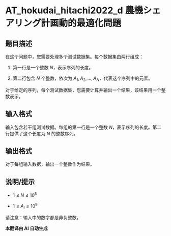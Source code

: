 # AT_hokudai_hitachi2022_d 農機シェアリング計画動的最適化問題

## 题目描述

在这个问题中，您需要处理多个测试数据集。每个数据集由两行组成：

1. 第一行是一个整数 $N$，表示序列的长度。
2. 第二行包含 $N$ 个整数，依次为 $A_1, A_2, \ldots, A_N$，代表这个序列中的元素。

对于给定的序列，每个测试数据集，您需要计算并输出一个结果，该结果用一个整数表示。

## 输入格式

输入包含若干组测试数据。每组的第一行是一个整数 $N$，表示序列的长度。第二行提供了这个长度为 $N$ 的整数序列。

## 输出格式

对于每组输入数据，输出一个整数作为结果。

## 说明/提示

- $1 \leq N \leq 10^5$
- $1 \leq A_i \leq 10^9$

请注意：输入中的数字都是非负整数。

 **本翻译由 AI 自动生成**